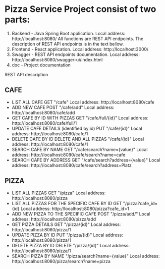 # Pizza Service Project consist of two parts:
1. Backend - Java Spring Boot application. Local address: http://localhost:8080/ All functions are REST API endpoints. The description of REST API endpoints is in the text bellow.
2. Frontend - React application. Local address: http://localhost:3000/
3. Swagger - REST API endpoints documentation. Local address: http://localhost:8080/swagger-ui/index.html
4. doc - Project documentation

REST API description

## CAFE
- LIST ALL CAFE GET "/cafe"  Local address: http://localhost:8080/cafe
- ADD NEW CAFE POST "/cafe/add" Local address: http://localhost:8080/cafe/add
- GET CAFE BY ID WITH PIZZAS GET "/cafe/full/{id}" Local address: http://localhost:8080/cafe/full/1
- UPDATE CAFE DETAILS (identified by id) PUT "/cafe/{id}" Local address: http://localhost:8080/cafe/1
- DELETE CAFE BY ID DELETE AND ALL PIZZAS "/cafe/{id}" Local address: http://localhost:8080/cafe/1
- SEARCH CAFE BY NAME GET "/cafe/search?name={value}" Local address: http://localhost:8080/cafe/search?name=cafe
- SEARCH CAFE BY ADDRESS GET "/cafe/search?address={value}" Local address: http://localhost:8080/cafe/search?address=Platz

## PIZZA
- LIST ALL PIZZAS GET "/pizza" Local address: http://localhost:8080/pizza
- LIST ALL PIZZAS FOR THE SPECIFIC CAFE BY ID GET "/pizza?cafe_id={id} Local address: http://localhost:8080/pizza?cafe_id=1
- ADD NEW PIZZA TO THE SPECIFIC CAFE POST "/pizza/add/" Local address: http://localhost:8080/pizza/add
- GET PIZZA DETAILS GET "/pizza/{id}" Local address: http://localhost:8080/pizza/1
- UPDATE PIZZA BY ID PUT "/pizza/{id}" Local address: http://localhost:8080/pizza/1
- DELETE PIZZA BY ID DELETE "/pizza/{id}" Local address: http://localhost:8080/pizza/1
- SEARCH PIZZA BY NAME "/pizza/search?name={value}" Local address: http://localhost:8080/pizza/search?name=pizza